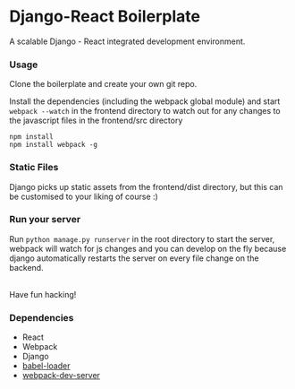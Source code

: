 Django-React Boilerplate
=====================

A scalable Django - React integrated development environment.

### Usage

Clone the boilerplate and create your own git repo.

Install the dependencies (including the webpack global module) and start `webpack --watch` in the frontend directory to watch out for any changes to the javascript files in the frontend/src directory

```
npm install
npm install webpack -g
```

### Static Files

Django picks up static assets from the frontend/dist directory, but this can be customised to your liking of course :)

### Run your server

Run `python manage.py runserver` in the root directory to start the server, webpack will watch for js changes and you can develop on the fly because django automatically restarts the server on every file change on the backend.

<br>
Have fun hacking!


### Dependencies

* React
* Webpack
* Django
* [babel-loader](https://github.com/babel/babel-loader)
* [webpack-dev-server](https://github.com/webpack/webpack-dev-server)

